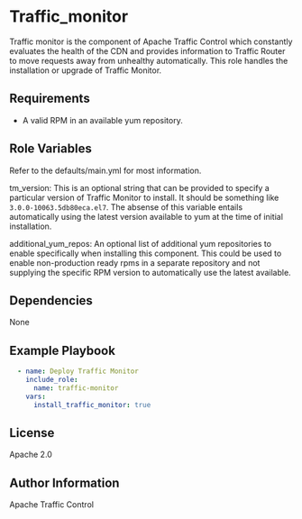 <!--
    Licensed to the Apache Software Foundation (ASF) under one
    or more contributor license agreements.  See the NOTICE file
    distributed with this work for additional information
    regarding copyright ownership.  The ASF licenses this file
    to you under the Apache License, Version 2.0 (the
    "License"); you may not use this file except in compliance
    with the License.  You may obtain a copy of the License at

      http://www.apache.org/licenses/LICENSE-2.0

    Unless required by applicable law or agreed to in writing,
    software distributed under the License is distributed on an
    "AS IS" BASIS, WITHOUT WARRANTIES OR CONDITIONS OF ANY
    KIND, either express or implied.  See the License for the
    specific language governing permissions and limitations
    under the License.
-->
Traffic_monitor
=========

Traffic monitor is the component of Apache Traffic Control which constantly evaluates the health of the CDN and provides information to Traffic Router to move requests away from unhealthy automatically.  This role handles the installation or upgrade of Traffic Monitor.

Requirements
------------

* A valid RPM in an available yum repository.

Role Variables
--------------

Refer to the defaults/main.yml for most information.

tm_version: This is an optional string that can be provided to specify a particular version of Traffic Monitor to install.  It should be something like `3.0.0-10063.5db80eca.el7`.  The absense of this variable entails automatically using the latest version available to yum at the time of initial installation.

additional_yum_repos: An optional list of additional yum repositories to enable specifically when installing this component.  This could be used to enable non-production ready rpms in a separate repository and not supplying the specific RPM version to automatically use the latest available.

Dependencies
------------

None

Example Playbook
----------------
```yaml
  - name: Deploy Traffic Monitor
    include_role:
      name: traffic-monitor
    vars:
      install_traffic_monitor: true
```

License
-------

Apache 2.0

Author Information
------------------

Apache Traffic Control
